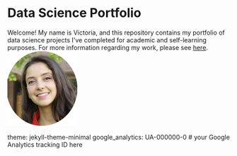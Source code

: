 # Data Science Portfolio 

Welcome! 
My name is Victoria, and this repository contains my portfolio of data science projects I've completed for academic and self-learning purposes. For more information regarding my work, please see [here](https://victoria-silva.carrd.co/). ![Alt Text](/images/logo1.png)


theme: jekyll-theme-minimal
google_analytics: UA-000000-0 # your Google Analytics tracking ID here
